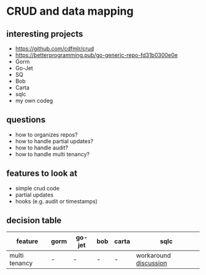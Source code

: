 # CRUD and data mapping

## interesting projects

- <https://github.com/cdfmlr/crud>
- <https://betterprogramming.pub/go-generic-repo-fd31b0300e0e>
- Gorm
- Go-Jet
- SQ
- Bob
- Carta
- sqlc
- my own codeg

## questions

- how to organizes repos?
- how to handle partial updates?
- how to handle audit?
- how to handle multi tenancy?

## features to look at

- simple crud code
- partial updates
- hooks (e.g. audit or timestamps)

## decision table

| feature       | gorm | go-jet | bob | carta | sqlc                                                                       |
| ------------- | ---- | ------ | --- | ----- | -------------------------------------------------------------------------- |
| multi tenancy | -    | -      | -   | -     | workaround [discussion](https://github.com/sqlc-dev/sqlc/discussions/1108) |
